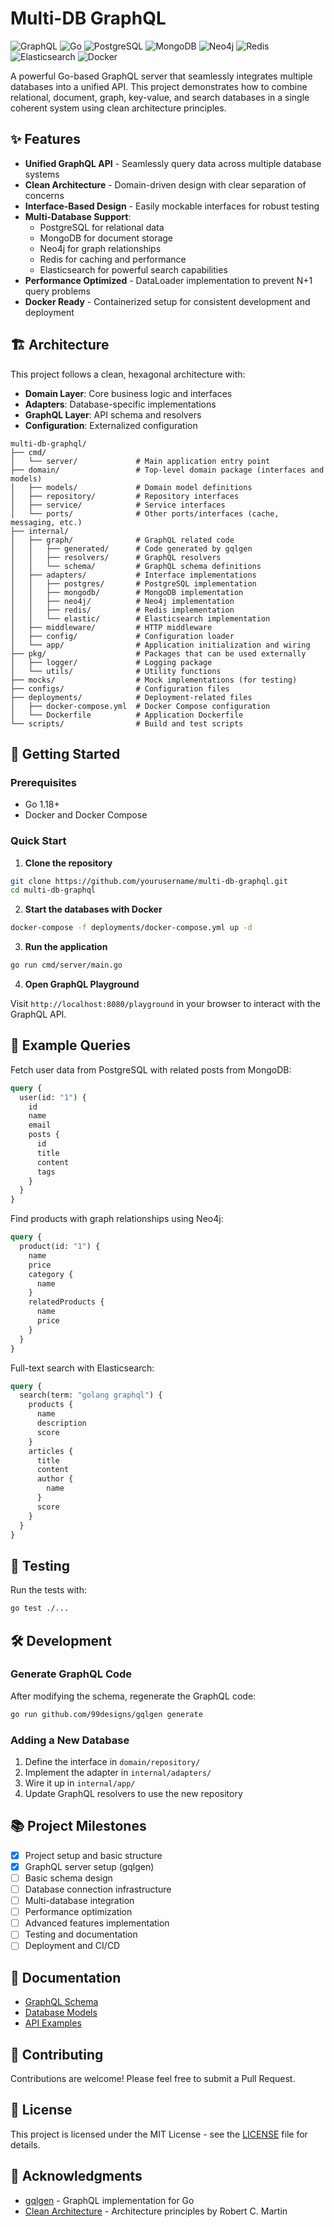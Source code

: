 # Multi-DB GraphQL

![GraphQL](https://img.shields.io/badge/GraphQL-E10098?style=for-the-badge&logo=graphql&logoColor=white)
![Go](https://img.shields.io/badge/Go-00ADD8?style=for-the-badge&logo=go&logoColor=white)
![PostgreSQL](https://img.shields.io/badge/PostgreSQL-316192?style=for-the-badge&logo=postgresql&logoColor=white)
![MongoDB](https://img.shields.io/badge/MongoDB-4EA94B?style=for-the-badge&logo=mongodb&logoColor=white)
![Neo4j](https://img.shields.io/badge/Neo4j-008CC1?style=for-the-badge&logo=neo4j&logoColor=white)
![Redis](https://img.shields.io/badge/Redis-DC382D?style=for-the-badge&logo=redis&logoColor=white)
![Elasticsearch](https://img.shields.io/badge/Elasticsearch-005571?style=for-the-badge&logo=elasticsearch&logoColor=white)
![Docker](https://img.shields.io/badge/Docker-2496ED?style=for-the-badge&logo=docker&logoColor=white)

A powerful Go-based GraphQL server that seamlessly integrates multiple databases into a unified API. This project demonstrates how to combine relational, document, graph, key-value, and search databases in a single coherent system using clean architecture principles.

## ✨ Features

- **Unified GraphQL API** - Seamlessly query data across multiple database systems
- **Clean Architecture** - Domain-driven design with clear separation of concerns
- **Interface-Based Design** - Easily mockable interfaces for robust testing
- **Multi-Database Support**:
    - PostgreSQL for relational data
    - MongoDB for document storage
    - Neo4j for graph relationships
    - Redis for caching and performance
    - Elasticsearch for powerful search capabilities
- **Performance Optimized** - DataLoader implementation to prevent N+1 query problems
- **Docker Ready** - Containerized setup for consistent development and deployment

## 🏗️ Architecture

This project follows a clean, hexagonal architecture with:

- **Domain Layer**: Core business logic and interfaces
- **Adapters**: Database-specific implementations
- **GraphQL Layer**: API schema and resolvers
- **Configuration**: Externalized configuration

```
multi-db-graphql/
├── cmd/
│   └── server/             # Main application entry point
├── domain/                 # Top-level domain package (interfaces and models)
│   ├── models/             # Domain model definitions
│   ├── repository/         # Repository interfaces
│   ├── service/            # Service interfaces
│   └── ports/              # Other ports/interfaces (cache, messaging, etc.)
├── internal/
│   ├── graph/              # GraphQL related code
│   │   ├── generated/      # Code generated by gqlgen
│   │   ├── resolvers/      # GraphQL resolvers
│   │   └── schema/         # GraphQL schema definitions
│   ├── adapters/           # Interface implementations
│   │   ├── postgres/       # PostgreSQL implementation
│   │   ├── mongodb/        # MongoDB implementation
│   │   ├── neo4j/          # Neo4j implementation
│   │   ├── redis/          # Redis implementation
│   │   └── elastic/        # Elasticsearch implementation
│   ├── middleware/         # HTTP middleware
│   ├── config/             # Configuration loader
│   └── app/                # Application initialization and wiring
├── pkg/                    # Packages that can be used externally
│   ├── logger/             # Logging package
│   └── utils/              # Utility functions
├── mocks/                  # Mock implementations (for testing)
├── configs/                # Configuration files
├── deployments/            # Deployment-related files
│   ├── docker-compose.yml  # Docker Compose configuration
│   └── Dockerfile          # Application Dockerfile
└── scripts/                # Build and test scripts
```

## 🚀 Getting Started

### Prerequisites

- Go 1.18+
- Docker and Docker Compose

### Quick Start

1. **Clone the repository**

```bash
git clone https://github.com/yourusername/multi-db-graphql.git
cd multi-db-graphql
```

2. **Start the databases with Docker**

```bash
docker-compose -f deployments/docker-compose.yml up -d
```

3. **Run the application**

```bash
go run cmd/server/main.go
```

4. **Open GraphQL Playground**

Visit `http://localhost:8080/playground` in your browser to interact with the GraphQL API.

## 📝 Example Queries

Fetch user data from PostgreSQL with related posts from MongoDB:

```graphql
query {
  user(id: "1") {
    id
    name
    email
    posts {
      id
      title
      content
      tags
    }
  }
}
```

Find products with graph relationships using Neo4j:

```graphql
query {
  product(id: "1") {
    name
    price
    category {
      name
    }
    relatedProducts {
      name
      price
    }
  }
}
```

Full-text search with Elasticsearch:

```graphql
query {
  search(term: "golang graphql") {
    products {
      name
      description
      score
    }
    articles {
      title
      content
      author {
        name
      }
      score
    }
  }
}
```

## 🧪 Testing

Run the tests with:

```bash
go test ./...
```

## 🛠️ Development

### Generate GraphQL Code

After modifying the schema, regenerate the GraphQL code:

```bash
go run github.com/99designs/gqlgen generate
```

### Adding a New Database

1. Define the interface in `domain/repository/`
2. Implement the adapter in `internal/adapters/`
3. Wire it up in `internal/app/`
4. Update GraphQL resolvers to use the new repository

## 📚 Project Milestones

- [x] Project setup and basic structure
- [x] GraphQL server setup (gqlgen)
- [ ] Basic schema design
- [ ] Database connection infrastructure
- [ ] Multi-database integration
- [ ] Performance optimization
- [ ] Advanced features implementation
- [ ] Testing and documentation
- [ ] Deployment and CI/CD

## 📖 Documentation

- [GraphQL Schema](./docs/schema.md)
- [Database Models](./docs/models.md)
- [API Examples](./docs/api-examples.md)

## 🤝 Contributing

Contributions are welcome! Please feel free to submit a Pull Request.

## 📄 License

This project is licensed under the MIT License - see the [LICENSE](LICENSE) file for details.

## 🙏 Acknowledgments

- [gqlgen](https://github.com/99designs/gqlgen) - GraphQL implementation for Go
- [Clean Architecture](https://blog.cleancoder.com/uncle-bob/2012/08/13/the-clean-architecture.html) - Architecture principles by Robert C. Martin
